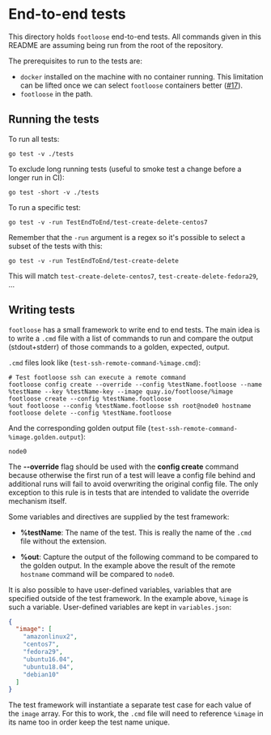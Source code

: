 # End-to-end tests

This directory holds `footloose` end-to-end tests. All commands given in this
README are assuming being run from the root of the repository.

The prerequisites to run to the tests are:

- `docker` installed on the machine with no container running. This
limitation can be lifted once we can select `footloose` containers better
([#17][issue-17]).
- `footloose` in the path.

[issue-17]: https://github.com/weaveworks/footloose/issues/17

## Running the tests

To run all tests:

```console
go test -v ./tests
```

To exclude long running tests (useful to smoke test a change before a longer
run in CI):

```console
go test -short -v ./tests
```

To run a specific test:

```console
go test -v -run TestEndToEnd/test-create-delete-centos7
```

Remember that the `-run` argument is a regex so it's possible to select a
subset of the tests with this:

```console
go test -v -run TestEndToEnd/test-create-delete
```

This will match `test-create-delete-centos7`, `test-create-delete-fedora29`,
...

## Writing tests

`footloose` has a small framework to write end to end tests. The main idea is
to write a `.cmd` file with a list of commands to run and compare the output
(stdout+stderr) of those commands to a golden, expected, output.

`.cmd` files look like (`test-ssh-remote-command-%image.cmd`):

```shell
# Test footloose ssh can execute a remote command
footloose config create --override --config %testName.footloose --name %testName --key %testName-key --image quay.io/footloose/%image
footloose create --config %testName.footloose
%out footloose --config %testName.footloose ssh root@node0 hostname
footloose delete --config %testName.footloose
```

And the corresponding golden output file (`test-ssh-remote-command-%image.golden.output`):

```shell
node0
```

The **--override** flag should be used with the **config create** command because otherwise 
the first run of a test will leave a config file behind and additional runs will fail
to avoid overwriting the original config file. The only exception to this rule is in tests
that are intended to validate the override mechanism itself.

Some variables and directives are supplied by the test framework:

- **%testName**: The name of the test. This is really the name of the `.cmd`
file without the extension.

- **%out**: Capture the output of the following command to be compared to the
golden output. In the example above the result of the remote `hostname`
command will be compared to `node0`.

It is also possible to have user-defined variables, variables that are
specified outside of the test framework. In the example above, `%image` is
such a variable. User-defined variables are kept in `variables.json`:


```json
{
  "image": [
    "amazonlinux2",
    "centos7",
    "fedora29",
    "ubuntu16.04",
    "ubuntu18.04",
    "debian10"
  ]
}
```

The test framework will instantiate a separate test case for each value of
the `image` array. For this to work, the `.cmd` file will need to reference
`%image` in its name too in order keep the test name unique.

